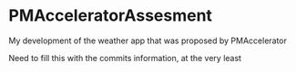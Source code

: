 # PMAcceleratorAssesment
My development of the weather app that was proposed by PMAccelerator

Need to fill this with the commits information, at the very least
